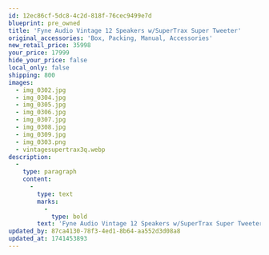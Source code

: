 ```yaml
---
id: 12ec86cf-5dc8-4c2d-818f-76cec9499e7d
blueprint: pre_owned
title: 'Fyne Audio Vintage 12 Speakers w/SuperTrax Super Tweeter'
original_accessories: 'Box, Packing, Manual, Accessories'
new_retail_price: 35998
your_price: 17999
hide_your_price: false
local_only: false
shipping: 800
images:
  - img_0302.jpg
  - img_0304.jpg
  - img_0305.jpg
  - img_0306.jpg
  - img_0307.jpg
  - img_0308.jpg
  - img_0309.jpg
  - img_0303.png
  - vintagesupertrax3q.webp
description:
  -
    type: paragraph
    content:
      -
        type: text
        marks:
          -
            type: bold
        text: 'Fyne Audio Vintage 12 Speakers w/SuperTrax Super Tweeter. Speakers are in excellent physical and functional condition with original box, packing and accessories. Excellent sounding speakers that are made from a beautiful walnut wood and have a very classic look. '
updated_by: 87ca4130-78f3-4ed1-8b64-aa552d3d08a8
updated_at: 1741453893
---
```

